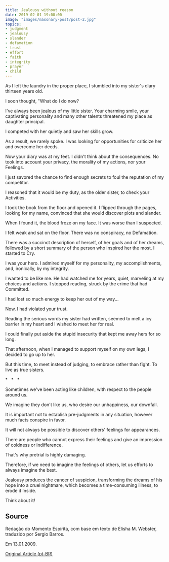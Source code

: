 ```yaml
---
title: Jealousy without reason
date: 2019-02-01 19:00:00
image: "images/masonary-post/post-2.jpg"
topics: 
- judgment
- jealousy
- slander
- defamation
- trust
- effort
- faith
- integrity
- prayer
- child
---
```


As I left the laundry in the proper place, I stumbled into my sister's diary
thirteen years old.

I soon thought, "What do I do now?

I've always been jealous of my little sister. Your charming smile, your
captivating personality and many other talents threatened my place as daughter
principal.

I competed with her quietly and saw her skills grow.

As a result, we rarely spoke. I was looking for opportunities for
criticize her and overcome her deeds.

Now your diary was at my feet. I didn't think about the consequences. No
took into account your privacy, the morality of my actions, nor your
Feelings.

I just savored the chance to find enough secrets to foul the
reputation of my competitor.

I reasoned that it would be my duty, as the older sister, to check your
Activities.

I took the book from the floor and opened it. I flipped through the pages, looking for my name,
convinced that she would discover plots and slander.

When I found it, the blood froze on my face. It was worse than I suspected.

I felt weak and sat on the floor. There was no conspiracy, no
Defamation.

There was a succinct description of herself, of her goals and of her dreams,
followed by a short summary of the person who inspired her the most. I started to
Cry.

I was your hero. I admired myself for my personality, my accomplishments, and,
ironically, by my integrity.

I wanted to be like me. He had watched me for years, quiet, marveling at
my choices and actions. I stopped reading, struck by the crime that had
Committed.

I had lost so much energy to keep her out of my way...

Now, I had violated your trust.

Reading the serious words my sister had written, seemed to melt a
icy barrier in my heart and I wished to meet her for real.

I could finally put aside the stupid insecurity that kept me away
hers for so long.

That afternoon, when I managed to support myself on my own legs, I decided to go
up to her.

But this time, to meet instead of judging, to embrace rather than fight.
To live as true sisters.

*   *   *

Sometimes we've been acting like children, with respect to the people around us.

We imagine they don't like us, who desire our unhappiness, our downfall.

It is important not to establish pre-judgments in any situation, however much
facts conspire in favor.

It will not always be possible to discover others' feelings for appearances.

There are people who cannot express their feelings and give an impression of
coldness or indifference.

That's why pretrial is highly damaging.

Therefore, if we need to imagine the feelings of others, let us
efforts to always imagine the best.

Jealousy produces the cancer of suspicion, transforming the dreams of his hope
into a cruel nightmare, which becomes a time-consuming illness, to erode it
Inside.

Think about it!

## Source
Redação do Momento Espírita, com base em
texto de Elisha M. Webster, traduzido
por Sergio Barros.

Em 13.01.2009.

[Original Article (pt-BR)](http://momento.com.br/pt/ler_texto.php?id=830)
